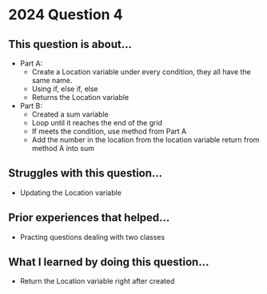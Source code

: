 # 2024 Question 4

## This question is about...
- Part A:
  - Create a Location variable under every condition, they all have the same name.
  - Using if, else if, else
  - Returns the Location variable
- Part B:
  - Created a sum variable
  - Loop until it reaches the end of the grid
  - If meets the condition, use method from Part A
  - Add the number in the location from the location variable return from method A into sum

## Struggles with this question...
- Updating the Location variable

## Prior experiences that helped...
- Practing questions dealing with two classes

## What I learned by doing this question...
- Return the Location variable right after created
